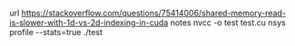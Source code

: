 url
https://stackoverflow.com/questions/75414006/shared-memory-read-is-slower-with-1d-vs-2d-indexing-in-cuda
notes
nvcc -o test test.cu
nsys profile --stats=true ./test